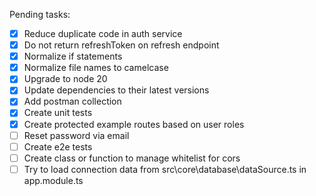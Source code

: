 Pending tasks:

- [X] Reduce duplicate code in auth service
- [X] Do not return refreshToken on refresh endpoint
- [X] Normalize if statements
- [X] Normalize file names to camelcase
- [X] Upgrade to node 20
- [X] Update dependencies to their latest versions
- [X] Add postman collection
- [X] Create unit tests
- [X] Create protected example routes based on user roles
- [ ] Reset password via email
- [ ] Create e2e tests
- [ ] Create class or function to manage whitelist for cors
- [ ] Try to load connection data from src\core\database\dataSource.ts in app.module.ts
